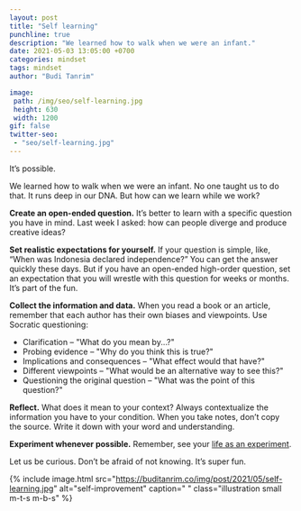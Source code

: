 ```yaml
---
layout: post
title: "Self learning"
punchline: true
description: "We learned how to walk when we were an infant."
date: 2021-05-03 13:05:00 +0700
categories: mindset
tags: mindset
author: "Budi Tanrim"

image:
 path: /img/seo/self-learning.jpg
 height: 630
 width: 1200
gif: false
twitter-seo: 
 - "seo/self-learning.jpg"
---
```


It’s possible.

We learned how to walk when we were an infant. No one taught us to do that. It runs deep in our DNA. But how can we learn while we work?

**Create an open-ended question.** It’s better to learn with a specific question you have in mind. Last week I asked: how can people diverge and produce creative ideas?

**Set realistic expectations for yourself.** If your question is simple, like, “When was Indonesia declared independence?” You can get the answer quickly these days. But if you have an open-ended high-order question, set an expectation that you will wrestle with this question for weeks or months. It’s part of the fun. 

**Collect the information and data.** When you read a book or an article, remember that each author has their own biases and viewpoints. Use Socratic questioning:

- Clarification – "What do you mean by...?"
- Probing evidence – "Why do you think this is true?"
- Implications and consequences – "What effect would that have?"
- Different viewpoints – "What would be an alternative way to see this?"
- Questioning the original question – "What was the point of this question?"

**Reflect.** What does it mean to your context? Always contextualize the information you have to your condition. When you take notes, don’t copy the source. Write it down with your word and understanding.

**Experiment whenever possible.** Remember, see your [life as an experiment][1].

Let us be curious. Don’t be afraid of not knowing. It’s super fun.


{% include image.html 
src="https://buditanrim.co/img/post/2021/05/self-learning.jpg" 
alt="self-improvement" 
caption=" "
class="illustration small m-t-s m-b-s" %}

[1]: https://buditanrim.co/2021/see-your-life-as-experiment/

